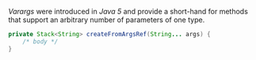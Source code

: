_Varargs_ were introduced in _Java 5_ and provide a short-hand for methods that support an arbitrary number of parameters of one type.

```java
private Stack<String> createFromArgsRef(String... args) {
	/* body */
}
```
